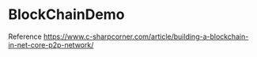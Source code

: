 # BlockChainDemo
Reference 
https://www.c-sharpcorner.com/article/building-a-blockchain-in-net-core-p2p-network/
